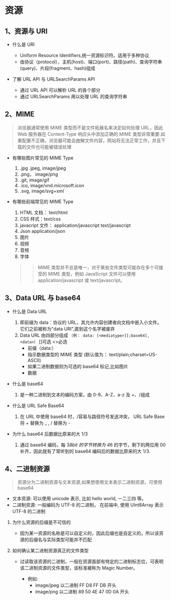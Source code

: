 # 资源

## 1、资源与 URI

- 什么是 URI

  - Uniform Resource Identifiers,统一资源标识符。适用于多种协议
  - 由协议（protocol）、主机(host)、端口(port)、路径(path)、查询字符串(query)、片段(fragment、hash)组成

- 了解 URL API 与 URLSearchParams API
  - 通过 URL API 可以解析 URL 的各个部分
  - 通过 URLSearchParams 用以处理 URL 的查询字符串

## 2、MIME

> 浏览器通常使用 MIME 类型而不是文件拓展名来决定如何处理 URL，因此 Web 服务器在 Content-Type 响应头中添加正确的 MIME 类型非常重要.如果配置不正确，浏览器可能会曲解文件内容，网站将无法正常工作，并且下载的文件也可能被错误处理

- 有哪些图片常见的 MIME Type

  1. .jpg .jpeg, image/jpeg
  2. .png， image/png
  3. .git, image/gif
  4. .ico, image/vnd.microsoft.icon
  5. .svg, image/svg+xml

- 有哪些前端常见的 MIME Type

  1. HTML 文档： text/html
  2. CSS 样式：text/css
  3. javacript 文件： application/javascript text/javascript
  4. Json application/json
  5. 图片
  6. 视频
  7. 音频
  8. 字体

  > > MIME 类型并不总是唯一，对于某些文件类型可能存在多个可接受的 MIME 类型，例如 JavaScript 文件可以使用 application/javascript 或 text/javascript。

## 3、Data URL 与 base64

- 什么是 Data URL
  1. 即前缀为 data：协议的 URL，其允许内容创建者向文档中嵌入小文件。 它们之前被称为"data URI",直到这个名字被废弃
  2. Data URL 由四部分组成 `（例： data: [<mediatype>][;base64], <data>）` []可选 <>必选
     - 前缀（data:）
     - 指示数据类型的 MIME 类型 (默认值为： text/plain;charset=US-ASCII)
     - 如果二进制数据则为可选的 base64 标记,比如图片
     - 数据
- 什么是 base64
  1. 是一种二进制到文本的编码方案，由 0-9、A-Z、a-z 及 +、/组成
- 什么是 URL Safe Base64

  1.  在 URL 中使用 base64 时，/容易与路径符号发送冲突， URL Safe Base 将 + 替换为 \_ , / 替换为 -

- 为什么 base64 后数据比原来的大 1/3

  1.  通过 base64 编码，每 3*8bit 的字节转换为 4*6 的字节，剩下的两位用 00 补齐，因此就有了常听到的 base64 编码后的数据比原来的大 1/3.

## 4、二进制资源

> 资源分为二进制资源与文本资源,如果想使用文本表示二进制资源，可使用 base64

- 文本资源: 可以使用 unicode 表示, 比如 hello world, 一二三四 等。
- 二进制资源: 一般编码为 UTF-8 的二进制， 在前端中, 使用 UInt8Array 表示 UTF-8 的二进制

1. 为什么资源的后缀是不可信的

   - 因为某一资源的名称是可以自定义的，因此后缀也是自定义的，所以该资源的后缀名与实际类型可能并不匹配

2. 如何确认某二进制资源真正的文件类型

   - 过读取该资源的二进制，一般在资源首部有特定的二进制标志位，可表明该二进制资源的文件类型，该标准被称为 Magic Number。

     - 例如:
       - image/jpeg 以二进制 FF D8 FF DB 开头
       - image/png 以二进制 89 50 4E 47 0D 0A 开头
